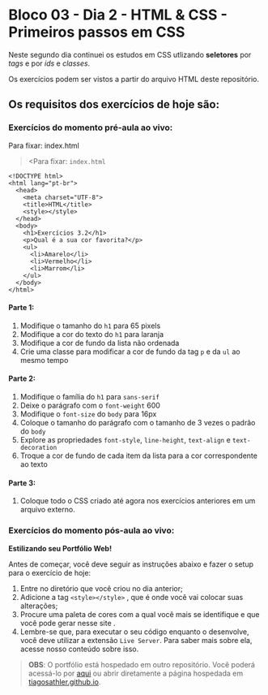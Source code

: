 # Bloco 03 - Dia 2 - HTML & CSS - Primeiros passos em CSS

Neste segundo dia continuei os estudos em CSS utlizando **seletores** por *tags* e por *ids* e *classes*. 

Os exercícios podem ser vistos a partir do arquivo HTML deste repositório.

## Os requisitos dos exercícios de hoje são:

### Exercícios do momento pré-aula ao vivo:
Para fixar: index.html

> <Para fixar: `index.html` 
```
<!DOCTYPE html>
<html lang="pt-br">
  <head>
    <meta charset="UTF-8">
    <title>HTML</title>
    <style></style>
  </head>
  <body>
    <h1>Exercícios 3.2</h1>
    <p>Qual é a sua cor favorita?</p>
    <ul>
      <li>Amarelo</li>
      <li>Vermelho</li>
      <li>Marrom</li>
    </ul>
  </body>
</html>
```
#### Parte 1:

1. Modifique o tamanho do `h1` para 65 pixels
2. Modifique a cor do texto do `h1` para laranja
3. Modifique a cor de fundo da lista não ordenada
4. Crie uma classe para modificar a cor de fundo da tag `p` e da `ul` ao mesmo tempo

#### Parte 2:

1. Modifique o família do `h1` para `sans-serif`
2. Deixe o parágrafo com o `font-weight` 600
3. Modifique o `font-size` do `body` para 16px
4. Coloque o tamanho do parágrafo com o tamanho de 3 vezes o padrão do `body`
5. Explore as propriedades `font-style`, `line-height`, `text-align` e `text-decoration`
6. Troque a cor de fundo de cada item da lista para a cor correspondente ao texto

#### Parte 3:

1. Coloque todo o CSS criado até agora nos exercícios anteriores em um arquivo externo.

### Exercícios do momento pós-aula ao vivo:

**Estilizando seu Portfólio Web!**

Antes de começar, você deve seguir as instruções abaixo e fazer o setup para o exercício de hoje:

1. Entre no diretório que você criou no dia anterior;
2. Adicione a tag `<style></style>` , que é onde você vai colocar suas alterações;
3. Procure uma paleta de cores com a qual você mais se identifique e que você pode gerar nesse site .
4. Lembre-se que, para executar o seu código enquanto o desenvolve, você deve utilizar a extensão `Live Server`. Para saber mais sobre ela, acesse nosso conteúdo sobre isso.

> **OBS**: O portfólio está hospedado em outro repositório. Você poderá acessá-lo por [aqui](https://github.com/tiagosathler/tiagosathler.github.io) ou abrir diretamente a página hospedada em [tiagosathler.github.io](https://tiagosathler.github.io/).

